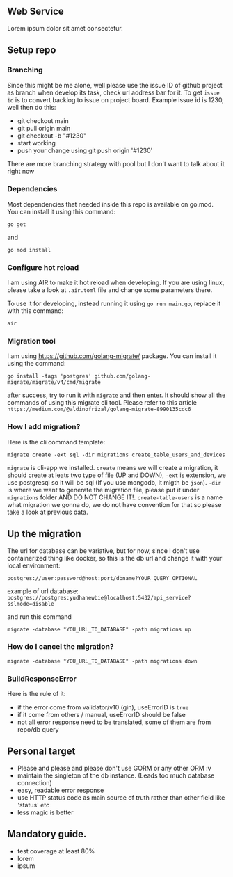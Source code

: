 ## Web Service

Lorem ipsum dolor sit amet consectetur.

## Setup repo

### Branching

Since this might be me alone, well please use the issue ID of github project as branch when develop its task, check url address bar for it. To get `issue id` is to convert backlog to issue on project board. Example issue id is 1230, well then do this:

- git checkout main
- git pull origin main
- git checkout -b "#1230"
- start working
- push your change using git push origin '#1230'

There are more branching strategy with pool but I don't want to talk about it right now

### Dependencies

Most dependencies that needed inside this repo is available on go.mod.  
You can install it using this command:

```
go get
```

and

```
go mod install
```

### Configure hot reload

I am using AIR to make it hot reload when developing. If you are using linux, please take a look at `.air.toml` file and change some parameters there.

To use it for developing, instead running it using `go run main.go`, replace it with this command:

```
air
```

### Migration tool

I am using https://github.com/golang-migrate/ package.
You can install it using the command:

```
go install -tags 'postgres' github.com/golang-migrate/migrate/v4/cmd/migrate
```

after success, try to run it with `migrate` and then enter. It should show all the commands
of using this migrate cli tool. Please refer to this article `https://medium.com/@aldinofrizal/golang-migrate-8990135cdc6`

### How I add migration?

Here is the cli command template:

```
migrate create -ext sql -dir migrations create_table_users_and_devices
```

`migrate` is cli-app we installed. `create` means we will create a migration, it should create at leats two type of file (UP and DOWN), `-ext` is extension, we use postgresql so it will be sql (If you use mongodb, it migth be `json`). `-dir` is where we want to generate the migration file, please put it under `migrations` folder AND DO NOT CHANGE IT!. `create-table-users` is a name what migration we gonna do, we do not have convention for that so please take a look at previous data.

## Up the migration

The url for database can be variative, but for now, since I don't use containerized thing like docker, so this is the db url and change it with your local environment:

```
postgres://user:password@host:port/dbname?YOUR_QUERY_OPTIONAL
```

example of url database: `postgres://postgres:yudhanewbie@localhost:5432/api_service?sslmode=disable`

and run this command

```
migrate -database "YOU_URL_TO_DATABASE" -path migrations up
```

### How do I cancel the migration?

```
migrate -database "YOU_URL_TO_DATABASE" -path migrations down
```

### BuildResponseError

Here is the rule of it:

- if the error come from validator/v10 (gin), useErrorID is `true`
- if it come from others / manual, useErrorID should be false
- not all error response need to be translated, some of them are from repo/db query

## Personal target

- Please and please and please don't use GORM or any other ORM :v
- maintain the singleton of the db instance. (Leads too much database connection)
- easy, readable error response
- use HTTP status code as main source of truth rather than other field like 'status' etc
- less magic is better

## Mandatory guide.

- test coverage at least 80%
- lorem
- ipsum
